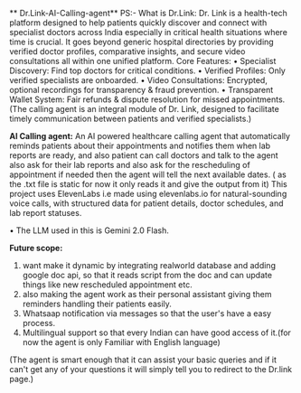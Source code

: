 ** Dr.Link-AI-Calling-agent**
PS:- What is Dr.Link:
Dr. Link is a health-tech platform designed to help patients quickly discover and connect with specialist doctors across India especially in critical health situations where time is crucial.
It goes beyond generic hospital directories by providing verified doctor profiles, comparative insights, and secure video consultations all within one unified platform.
Core Features:
•	Specialist Discovery: Find top doctors for critical conditions.
•	Verified Profiles: Only verified specialists are onboarded.
•	Video Consultations: Encrypted, optional recordings for transparency & fraud prevention.
•	Transparent Wallet System: Fair refunds & dispute resolution for missed appointments.
(The calling agent is an integral module of Dr. Link, designed to facilitate timely communication between patients and verified specialists.)

**AI Calling agent:**
An AI powered healthcare calling agent that automatically reminds patients about their appointments and notifies them when lab reports are ready, and also patient can call doctors and talk to the agent also ask for their lab reports and also ask for the rescheduling of appointment if needed then the agent will tell the next available dates. ( as the .txt file is static for now it only reads it and give the output from it)
This project uses ElevenLabs i.e made using elevenlabs.io for natural-sounding voice calls, with structured data for patient details, doctor schedules, and lab report statuses.

• The LLM used in this is Gemini 2.0 Flash.

**Future scope:**
1. want make it dynamic by integrating realworld database and adding google doc api, so that it reads script from the doc and can update things like new rescheduled appointment etc.
2. also making the agent work as their personal assistant giving them reminders handling their patients easily.
3. Whatsaap notification via messages so that the user's have a easy process.
4. Multilingual support so that every Indian can have  good access of it.(for now the agent is only Familiar with English language)

(The agent is smart enough that it can assist your basic queries and if it can't get any of your questions it will simply tell you to redirect to the Dr.link page.)

